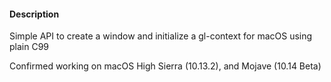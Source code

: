 #### Description

Simple API to create a window and initialize a gl-context for macOS using plain C99

Confirmed working on macOS High Sierra (10.13.2), and Mojave (10.14 Beta)
